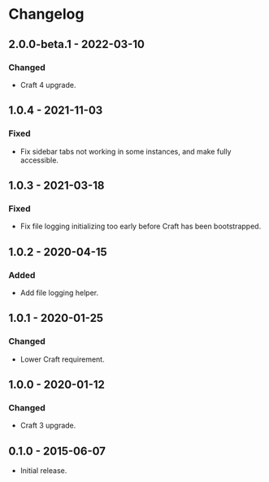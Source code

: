 # Changelog

## 2.0.0-beta.1 - 2022-03-10

### Changed
- Craft 4 upgrade.

## 1.0.4 - 2021-11-03

### Fixed
- Fix sidebar tabs not working in some instances, and make fully accessible.

## 1.0.3 - 2021-03-18

### Fixed
- Fix file logging initializing too early before Craft has been bootstrapped.

## 1.0.2 - 2020-04-15

### Added
- Add file logging helper.

## 1.0.1 - 2020-01-25

### Changed
- Lower Craft requirement.

## 1.0.0 - 2020-01-12

### Changed
- Craft 3 upgrade.

## 0.1.0 - 2015-06-07

- Initial release.
